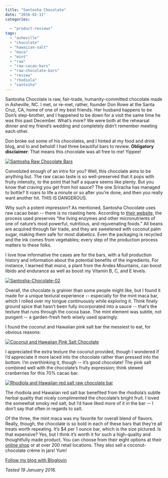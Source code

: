 ```yaml
---
title: "Santosha Chocolate"
date: "2016-02-11"
categories: 
  
  - "product-reviews"
tags: 
  - "asheville"
  - "chocolate"
  - "hawaiian-salt"
  - "maca"
  - "mint"
  - "raw"
  - "raw-cacao-bars"
  - "raw-chocolate-bars"
  - "review"
  - "rhodiola"
  - "santosha"
---
```


Santosha Chocolate is raw, fair-trade, humanity-committed chocolate made in Asheville, NC. I met, or re-met, rather, founder Don Rowe at the Santa Cruz, CA, home of one of my best friends. Her husband happens to be Don’s step-brother, and I happened to be down for a visit the same time he was this past December. What’s more? We were both at the rehearsal dinner and my friend’s wedding and completely didn’t remember meeting each other.

Don broke out some of his chocolates, and I hinted at my food and drink blog, and lo and behold! I had three beautiful bars to review. **Obligatory disclaimer**: That means this chocolate was all free to me! Yippee!

[![Santosha Raw Chocolate Bars](http://s3.amazonaws.com/thegourmez-wpmedia/2016/02/Santosha-Chocolate-01-500x376.jpg)](http://s3.amazonaws.com/thegourmez-wpmedia/2016/02/Santosha-Chocolate-01.jpg)

Convoluted enough of an intro for you? Well, this chocolate aims to be anything but. The raw cacao taste is so well-preserved that it pops with fruity intensity, to the point that half a square seems like plenty. But you know that craving you get from hot sauce? The one Sriracha has managed to bottle? It roars to life a minute or so after you’re done, and then you really want another hit. THIS IS DANGEROUS.

Why such a potent impression? As mentioned, Santosha Chocolate uses raw cacao bean -- there is no roasting here. According to [their website,](http://santoshachocolate.com/shop/) the process used preserves “the living enzymes and other micronutrients of one of nature’s most powerful, nutritious, and rejuvenating foods.” All beans are acquired through fair trade, and they are sweetened with coconut palm sugar, making them safe for most diabetics. Even the packaging is recycled and the ink comes from vegetables; every step of the production process matters to these folks.

I love how informative the cases are for the bars, with a full production history and information about the potential benefits of the ingredients. For instance, I learned that _maca_, a plant from the Andes Mountains, can boost libido and endurance as well as boost my Vitamin B, C, and E levels.

[![Santosha-Chocolate-02](http://s3.amazonaws.com/thegourmez-wpmedia/2016/02/Santosha-Chocolate-02-454x500.jpg)](http://s3.amazonaws.com/thegourmez-wpmedia/2016/02/Santosha-Chocolate-02.jpg)

Overall, the chocolate is grainier than some people might like, but I found it made for a unique textural experience -- especially for the mint maca bar, which I rolled over my tongue continuously while exploring it. Think finely ground spice that hasn’t been fully incorporated into a sauce -- that’s the texture that runs through the cocoa base. The mint element was subtle, not pungent -- a garden-fresh herb wisely used sparingly.

I found the coconut and Hawaiian pink salt bar the messiest to eat, for obvious reasons:

[![Coconut and Hawaiian Pink Salt Chocolate](http://s3.amazonaws.com/thegourmez-wpmedia/2016/02/Santosha-Chocolate-03-353x500.jpg)](http://s3.amazonaws.com/thegourmez-wpmedia/2016/02/Santosha-Chocolate-03.jpg)

I appreciated the extra texture the coconut provided, though I wondered if I’d appreciate it more laced into the chocolate rather than pressed into the bottom. I’m overthinking it, though -- it’s good chocolate! The pink salt combined well with the chocolate’s fruity expression; think stewed cranberries for this 70% cacao bar.

[![Rhodiola and Hawaiian red salt raw chocolate bar](http://s3.amazonaws.com/thegourmez-wpmedia/2016/02/Santosha-Chocolate-04-333x500.jpg)](http://s3.amazonaws.com/thegourmez-wpmedia/2016/02/Santosha-Chocolate-04.jpg)

The rhodiola and Hawaiian red salt bar benefited from the rhodiola’s subtle herbal quality that nicely complimented the chocolate’s bright fruit. I loved the somewhat smoky red salt, but I’d have liked more of it in the bar -- I don’t say that often in regards to salt.

Of the three, the mint maca was my favorite for overall blend of flavors. Really, though, the chocolate is so bold in each of these bars that they’re all treats worth repeating. It’s $4 per 1 ounce bar, which is the size pictured. Is that expensive? Yes, but I think it’s worth it for such a high-quality and thoughtfully made product. You can choose from their eight options at their [online shop](http://santoshachocolate.com/shop/) or at over 200 retail locations. They also sell a coconut-chocolate crème in jars! Yum!

[Follow my blog with Bloglovin](http://www.bloglovin.com/blog/4997777/?claim=4ttj7aete3v)

_Tasted 19 January 2016._
